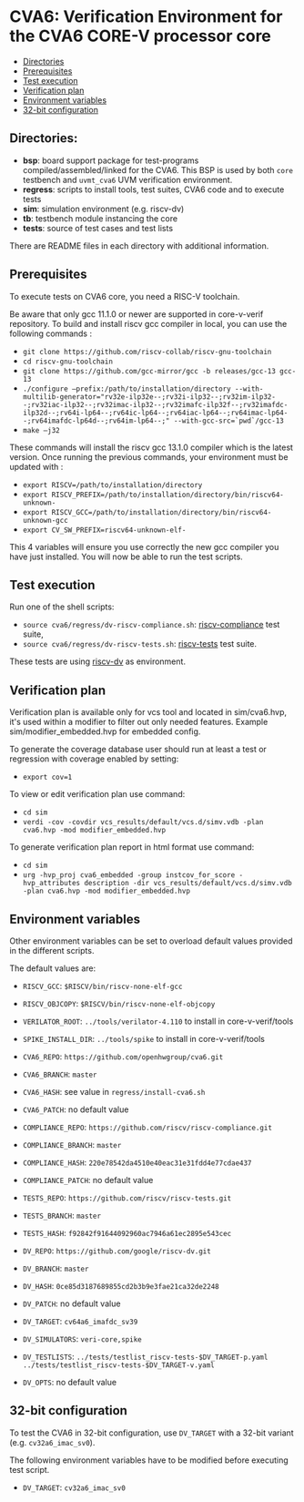 # CVA6: Verification Environment for the CVA6 CORE-V processor core

- [Directories](#directories)
- [Prerequisites](#prerequisites)
- [Test execution](#test-execution)
- [Verification plan](#verification-plan)
- [Environment variables](#environment-variables)
- [32-bit configuration](#32-bit-configuration)

## Directories:
- **bsp**:   board support package for test-programs compiled/assembled/linked for the CVA6.
This BSP is used by both `core` testbench and `uvmt_cva6` UVM verification environment.
- **regress**: scripts to install tools, test suites, CVA6 code and to execute tests
- **sim**:   simulation environment (e.g. riscv-dv)
- **tb**:    testbench module instancing the core
- **tests**: source of test cases and test lists

There are README files in each directory with additional information.

## Prerequisites
To execute tests on CVA6 core, you need a RISC-V toolchain.

Be aware that only gcc 11.1.0 or newer are supported in core-v-verif repository.
To build and install riscv gcc compiler in local, you can use the following commands :

- `git clone https://github.com/riscv-collab/riscv-gnu-toolchain`
- `cd riscv-gnu-toolchain`
- `git clone https://github.com/gcc-mirror/gcc -b releases/gcc-13 gcc-13`
- ```./configure –prefix:/path/to/installation/directory --with-multilib-generator="rv32e-ilp32e--;rv32i-ilp32--;rv32im-ilp32--;rv32iac-ilp32--;rv32imac-ilp32--;rv32imafc-ilp32f--;rv32imafdc-ilp32d--;rv64i-lp64--;rv64ic-lp64--;rv64iac-lp64--;rv64imac-lp64--;rv64imafdc-lp64d--;rv64im-lp64--;" --with-gcc-src=`pwd`/gcc-13```
- `make –j32`

These commands will install the riscv gcc 13.1.0 compiler which is the latest version.
Once running the previous commands, your environment must be updated with :

- `export RISCV=/path/to/installation/directory`
- `export RISCV_PREFIX=/path/to/installation/directory/bin/riscv64-unknown-`
- `export RISCV_GCC=/path/to/installation/directory/bin/riscv64-unknown-gcc`
- `export CV_SW_PREFIX=riscv64-unknown-elf-`

This 4 variables will ensure you use correctly the new gcc compiler you have just installed.
You will now be able to run the test scripts.

## Test execution
Run one of the shell scripts:

- `source cva6/regress/dv-riscv-compliance.sh`:
[riscv-compliance](https://github.com/riscv/riscv-compliance) test suite,
- `source cva6/regress/dv-riscv-tests.sh`:
[riscv-tests](https://github.com/riscv/riscv-tests) test suite.

These tests are using [riscv-dv](https://github.com/google/riscv-dv)
as environment.

## Verification plan
Verification plan is available only for vcs tool and located in sim/cva6.hvp, it's used within a modifier to filter out only needed features. Example sim/modifier_embedded.hvp for embedded config.

To generate the coverage database user should run at least a test or regression with coverage enabled by setting:
- `export cov=1`

To view or edit verification plan use command:
- `cd sim`
- `verdi -cov -covdir vcs_results/default/vcs.d/simv.vdb -plan cva6.hvp -mod modifier_embedded.hvp`

To generate verification plan report in html format use command:
- `cd sim`
- `urg -hvp_proj cva6_embedded -group instcov_for_score -hvp_attributes description -dir vcs_results/default/vcs.d/simv.vdb -plan cva6.hvp -mod modifier_embedded.hvp`

## Environment variables
Other environment variables can be set to overload default values
provided in the different scripts.

The default values are:

- `RISCV_GCC`: `$RISCV/bin/riscv-none-elf-gcc`
- `RISCV_OBJCOPY`: `$RISCV/bin/riscv-none-elf-objcopy`
- `VERILATOR_ROOT`: `../tools/verilator-4.110` to install in core-v-verif/tools
- `SPIKE_INSTALL_DIR`: `../tools/spike` to install in core-v-verif/tools

- `CVA6_REPO`: `https://github.com/openhwgroup/cva6.git`
- `CVA6_BRANCH`: `master`
- `CVA6_HASH`: see value in `regress/install-cva6.sh`
- `CVA6_PATCH`: no default value
- `COMPLIANCE_REPO`: `https://github.com/riscv/riscv-compliance.git`
- `COMPLIANCE_BRANCH`: `master`
- `COMPLIANCE_HASH`: `220e78542da4510e40eac31e31fdd4e77cdae437`
- `COMPLIANCE_PATCH`: no default value
- `TESTS_REPO`: `https://github.com/riscv/riscv-tests.git`
- `TESTS_BRANCH`: `master`
- `TESTS_HASH`: `f92842f91644092960ac7946a61ec2895e543cec`
- `DV_REPO`: `https://github.com/google/riscv-dv.git`
- `DV_BRANCH`: `master`
- `DV_HASH`: `0ce85d3187689855cd2b3b9e3fae21ca32de2248`
- `DV_PATCH`: no default value
- `DV_TARGET`: `cv64a6_imafdc_sv39`
- `DV_SIMULATORS`: `veri-core,spike`
- `DV_TESTLISTS`: `../tests/testlist_riscv-tests-$DV_TARGET-p.yaml
../tests/testlist_riscv-tests-$DV_TARGET-v.yaml`
- `DV_OPTS`: no default value

## 32-bit configuration
To test the CVA6 in 32-bit configuration, use `DV_TARGET` with
a 32-bit variant (e.g. `cv32a6_imac_sv0`).

The following environment variables have to be modified before executing
test script.

- `DV_TARGET`: `cv32a6_imac_sv0`
